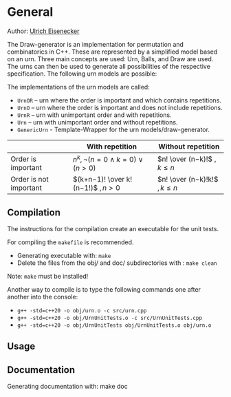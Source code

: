 # General
Author: [Ulrich Eisenecker](https://www.wifa.uni-leipzig.de/personenprofil/mitarbeiter/prof-dr-ulrich-eisenecker)

The Draw-generator is an implementation for permutation and combinatorics in C++. These are represented by a simplified model based on an urn. 
Three main concepts are used: Urn, Balls, and Draw are used. 
The urns can then be used to generate all possibilities of the respective specification.
The following urn models are possible:

The implementations of the urn models are called: 
 * `UrnOR` – urn where the order is important and which contains repetitions.
 * `UrnO` – urn where the order is important and does not include repetitions.
 * `UrnR` – urn with unimportant order and with repetitions.
 * `Urn` – urn with unimportant order and without repetitions.
 * `GenericUrn` - Template-Wrapper for the urn models/draw-generator.
   
|                         | With repetition                      | Without repetition              | 
| ----------------------- | ------------------------------------ | ------------------------------- |
| Order is important      | $`n^k,¬(n=0∧k=0)∨(n>0)`$             | $`n! \over (n−k)!`$ $`,k≤n`$    |
| Order is not important  | $`(k+n−1)! \over k!(n−1!)`$ $`,n>0`$ | $`n! \over (n−k)!k!`$ $`, k≤n`$ |


## Compilation
The instructions for the compilation create an executable for the unit tests.

For compiling the `makefile` is recommended.
* Generating executable with: `make`
* Delete the files from the obj/ and doc/ subdirectories with : `make clean`
  
Note: `make` must be installed!

Another way to compile is to type the following commands one after another into the console: 
 * `g++ -std=c++20 -o obj/urn.o -c src/urn.cpp`
 * `g++ -std=c++20 -o obj/UrnUnitTests.o -c src/UrnUnitTests.cpp`
 * `g++ -std=c++20 -o obj/UrnUnitTests obj/UrnUnitTests.o obj/urn.o`


## Usage

## Documentation
Generating documentation with: make doc
